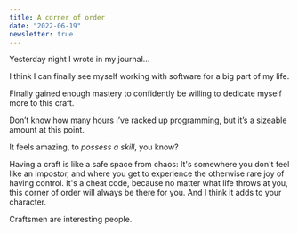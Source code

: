 ```yaml
---
title: A corner of order
date: "2022-06-19"
newsletter: true
---
```


Yesterday night I wrote in my journal...

I think I can finally see myself working with software for a big part of my life.

Finally gained enough mastery to confidently be willing to dedicate myself more to this craft.

Don’t know how many hours I’ve racked up programming, but it’s a sizeable amount at this point.

It feels amazing, to *possess a skill*, you know? 

Having a craft is like a safe space from chaos: It's somewhere you don't feel like an impostor, and where you get to experience the otherwise rare joy of having control. It's a cheat code, because no matter what life throws at you, this corner of order will always be there for you. And I think it adds to your character.

Craftsmen are interesting people.
